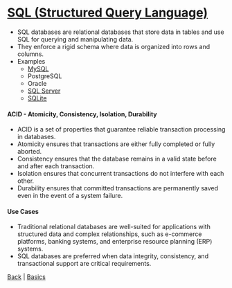 # [SQL (Structured Query Language)](basics/basics.md)
   - SQL databases are relational databases that store data in tables and use SQL for querying and manipulating data.
   - They enforce a rigid schema where data is organized into rows and columns.
   - Examples
     - [MySQL](mysql/mysql.md) 
     - PostgreSQL 
     - Oracle
     - [SQL Server](microsoft_sql_server/microsoft_sql_server.md)
     - [SQLite](sqlite/sqlite.md)

#### ACID - Atomicity, Consistency, Isolation, Durability
   - ACID is a set of properties that guarantee reliable transaction processing in databases.
   - Atomicity ensures that transactions are either fully completed or fully aborted.
   - Consistency ensures that the database remains in a valid state before and after each transaction.
   - Isolation ensures that concurrent transactions do not interfere with each other.
   - Durability ensures that committed transactions are permanently saved even in the event of a system failure.

#### Use Cases

   - Traditional relational databases are well-suited for applications with structured data and complex relationships, such as e-commerce platforms, banking systems, and enterprise resource planning (ERP) systems.
   - SQL databases are preferred when data integrity, consistency, and transactional support are critical requirements.

[Back](../database.md) | [Basics](basics/basics.md)